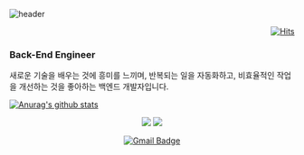 ![header](https://capsule-render.vercel.app/api?type=wave&color=auto&height=300&section=header&text=안녕하세요😄&fontSize=90)


<div align=right>
  
[![Hits](https://hits.seeyoufarm.com/api/count/incr/badge.svg?url=https%3A%2F%2Fgithub.com%2FMin-Ch&count_bg=%2379C83D&title_bg=%23555555&icon=&icon_color=%23E7E7E7&title=hits&edge_flat=false)](https://hits.seeyoufarm.com)
  
</div>
  
### Back-End Engineer

새로운 기술을 배우는 것에 흥미를 느끼며, 
반복되는 일을 자동화하고, 비효율적인 작업을
개선하는 것을 좋아하는 백엔드 개발자입니다.

[![Anurag's github stats](https://github-readme-stats.vercel.app/api?username=Min-Ch)](https://github.com/anuraghazra/github-readme-stats)

<div align=center>
<img src="https://img.shields.io/badge/Python-3776AB?style=flat-square&logo=Python&logoColor=white"/></a>
<img src="https://img.shields.io/badge/MySQL-4479A1?style=flat-square&logo=MySQL&logoColor=white"/></a></br>

[![Gmail Badge](https://img.shields.io/badge/-Gmail-d14836?style=flat-square&logo=Gmail&logoColor=white&link=mailto:cm9542@gmail.com)](mailto:cm9542@gmail.com)

</div>

<!--
**Min-Ch/Min-Ch** is a ✨ _special_ ✨ repository because its `README.md` (this file) appears on your GitHub profile.

Here are some ideas to get you started:

- 🔭 I’m currently working on ...
- 🌱 I’m currently learning ...
- 👯 I’m looking to collaborate on ...
- 🤔 I’m looking for help with ...
- 💬 Ask me about ...
- 📫 How to reach me: ...
- 😄 Pronouns: ...
- ⚡ Fun fact: ...
-->
